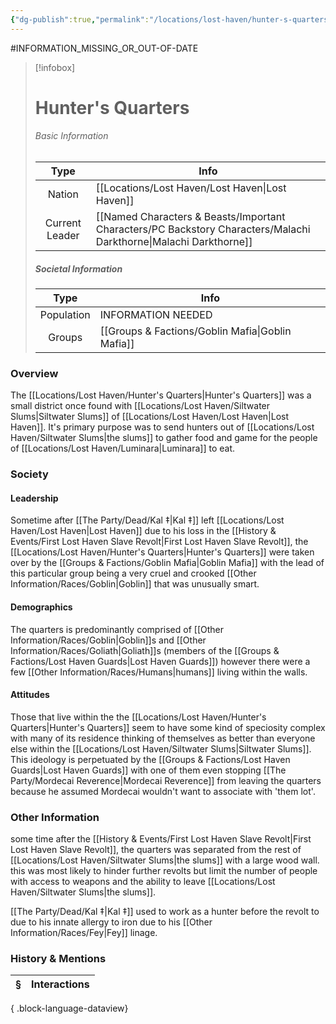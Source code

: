 ```yaml
---
{"dg-publish":true,"permalink":"/locations/lost-haven/hunter-s-quarters/","tags":["Discovered"],"updated":"2025-08-29T19:58:55.130+01:00"}
---
```


#INFORMATION_MISSING_OR_OUT-OF-DATE 

> [!infobox]
> 
> # Hunter's Quarters
> ###### Basic Information
> 
>  Type | Info |
> :----: | --- |
> Nation | [[Locations/Lost Haven/Lost Haven\|Lost Haven]] |
>  Current Leader | [[Named Characters & Beasts/Important Characters/PC Backstory Characters/Malachi Darkthorne\|Malachi Darkthorne]] |
>  ##### Societal Information
>  Type | Info |
> :----: | --- |
> Population | INFORMATION NEEDED |
> Groups | [[Groups & Factions/Goblin Mafia\|Goblin Mafia]] |

### Overview
The [[Locations/Lost Haven/Hunter's Quarters\|Hunter's Quarters]] was a small district once found with [[Locations/Lost Haven/Siltwater Slums\|Siltwater Slums]] of [[Locations/Lost Haven/Lost Haven\|Lost Haven]]. It's primary purpose was to send hunters out of [[Locations/Lost Haven/Siltwater Slums\|the slums]] to gather food and game for the people of [[Locations/Lost Haven/Luminara\|Luminara]] to eat. 

### Society
#### Leadership
Sometime after [[The Party/Dead/Kal ‡\|Kal ‡]] left [[Locations/Lost Haven/Lost Haven\|Lost Haven]] due to his loss in the [[History & Events/First Lost Haven Slave Revolt\|First Lost Haven Slave Revolt]], the [[Locations/Lost Haven/Hunter's Quarters\|Hunter's Quarters]] were taken over by the [[Groups & Factions/Goblin Mafia\|Goblin Mafia]] with the lead of  this particular group being a very cruel and crooked [[Other Information/Races/Goblin\|Goblin]] that was unusually smart. 

#### Demographics
The quarters is predominantly comprised  of [[Other Information/Races/Goblin\|Goblin]]s and [[Other Information/Races/Goliath\|Goliath]]s (members of the [[Groups & Factions/Lost Haven Guards\|Lost Haven Guards]]) however there were a few [[Other Information/Races/Humans\|humans]] living within the walls.

#### Attitudes
Those that live within the the [[Locations/Lost Haven/Hunter's Quarters\|Hunter's Quarters]] seem to have some kind of speciosity complex with many of its residence thinking of themselves as better than everyone else within the [[Locations/Lost Haven/Siltwater Slums\|Siltwater Slums]]. This ideology is perpetuated by the [[Groups & Factions/Lost Haven Guards\|Lost Haven Guards]] with one of them even stopping [[The Party/Mordecai Reverence\|Mordecai Reverence]] from leaving the quarters because he assumed Mordecai wouldn't want to associate with 'them lot'. 

### Other Information
some time after the [[History & Events/First Lost Haven Slave Revolt\|First Lost Haven Slave Revolt]], the quarters was separated from the rest of [[Locations/Lost Haven/Siltwater Slums\|the slums]] with a large wood wall. this was most likely to hinder further revolts but limit the number of people with access to weapons and the ability to leave [[Locations/Lost Haven/Siltwater Slums\|the slums]].

[[The Party/Dead/Kal ‡\|Kal ‡]] used to work as a hunter before the revolt to due to his innate allergy to iron due to his [[Other Information/Races/Fey\|Fey]] linage. 

### History & Mentions
| § | Interactions |
| - | ------------ |

{ .block-language-dataview}